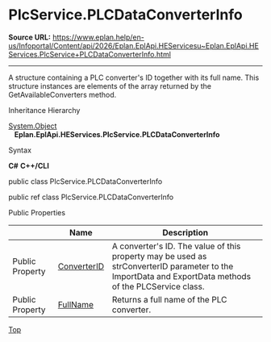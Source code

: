 # PlcService.PLCDataConverterInfo

**Source URL:** https://www.eplan.help/en-us/Infoportal/Content/api/2026/Eplan.EplApi.HEServicesu~Eplan.EplApi.HEServices.PlcService+PLCDataConverterInfo.html

---

A structure containing a PLC converter's ID together with its full name. This structure instances are elements of the array returned by the GetAvailableConverters method.

Inheritance Hierarchy

[System.Object](#)  
   **Eplan.EplApi.HEServices.PlcService.PLCDataConverterInfo**

Syntax

**C#**
**C++/CLI**


public class PlcService.PLCDataConverterInfo

public ref class PlcService.PLCDataConverterInfo

Public Properties

|  | Name | Description |
| --- | --- | --- |
| Public Property | [ConverterID](Eplan.EplApi.HEServicesu~Eplan.EplApi.HEServices.PlcService+PLCDataConverterInfo~ConverterID.html) | A converter's ID. The value of this property may be used as strConverterID parameter to the ImportData and ExportData methods of the PLCService class. |
| Public Property | [FullName](Eplan.EplApi.HEServicesu~Eplan.EplApi.HEServices.PlcService+PLCDataConverterInfo~FullName.html) | Returns a full name of the PLC converter. |

[Top](#top)
